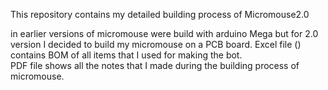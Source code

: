 This repository contains my detailed building process of Micromouse2.0</br>

in earlier versions of micromouse were build with arduino Mega but for 2.0 version I decided to build my micromouse on a PCB board. 
Excel file () contains BOM of all items that I used for making the bot. </br>
PDF file shows all the notes that I made during the building process of micromouse. 
